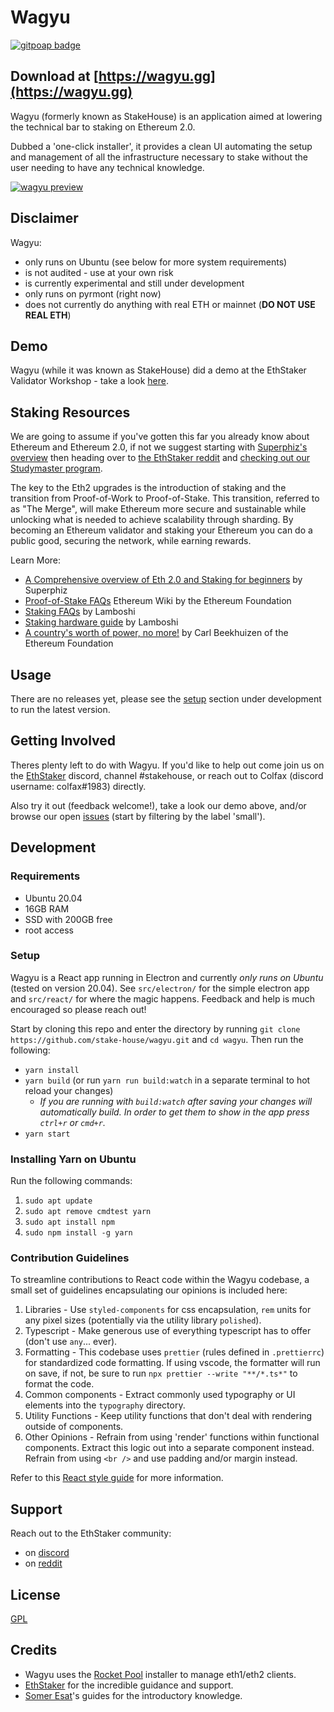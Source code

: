 # Wagyu

[![gitpoap badge](https://public-api.gitpoap.io/v1/repo/stake-house/wagyu-installer/badge)](https://www.gitpoap.io/gh/stake-house/wagyu-installer)

## Download at [https://wagyu.gg](https://wagyu.gg)

Wagyu (formerly known as StakeHouse) is an application aimed at lowering the technical bar to staking on Ethereum 2.0.


Dubbed a 'one-click installer', it provides a clean UI automating the setup and management of all the infrastructure necessary to stake without the user needing to have any technical knowledge.

[![wagyu preview](https://img.youtube.com/vi/-KKeZwI8EII/0.jpg)](https://www.youtube.com/watch?v=-KKeZwI8EII&ab_channel=ColfaxSelby)

## Disclaimer
Wagyu:
 - only runs on Ubuntu (see below for more system requirements)
 - is not audited - use at your own risk
 - is currently experimental and still under development
 - only runs on pyrmont (right now)
 - does not currently do anything with real ETH or mainnet (__DO NOT USE REAL ETH__)

## Demo
Wagyu (while it was known as StakeHouse) did a demo at the EthStaker Validator Workshop - take a look [here](https://youtu.be/cxP9gwapXJ0).

## Staking Resources
We are going to assume if you've gotten this far you already know about Ethereum and Ethereum 2.0, if not we suggest starting with [Superphiz's overview](https://www.youtube.com/watch?v=tpkpW031RCI) then heading over to [the EthStaker reddit](https://www.reddit.com/r/ethstaker/comments/jjdxvw/welcome_to_rethstaker_the_home_for_ethereum/) and [checking out our Studymaster program](https://www.reddit.com/r/ethstaker/wiki/studymaster). 

The key to the Eth2 upgrades is the introduction of staking and the transition from Proof-of-Work to Proof-of-Stake. This transition, referred to as "The Merge", will make Ethereum more secure and sustainable while unlocking what is needed to achieve scalability through sharding. By becoming an Ethereum validator and staking your Ethereum you can do a public good, securing the network, while earning rewards. 

Learn More: 

- [A Comprehensive overview of Eth 2.0 and Staking for beginners](https://www.youtube.com/watch?v=tpkpW031RCI)  by Superphiz
- [Proof-of-Stake FAQs](https://eth.wiki/en/concepts/proof-of-stake-faqs) Ethereum Wiki by the Ethereum Foundation
- [Staking FAQs](https://www.reddit.com/r/ethstaker/comments/ju61pf/ethstaker_faq/) by Lamboshi
- [Staking hardware guide](https://ethstaker.cc/a-comprehensive-look-at-hardware-for-staking-by-u-lamboshinakaghini/) by Lamboshi
- [A country's worth of power, no more!](https://blog.ethereum.org/2021/05/18/country-power-no-more/) by Carl Beekhuizen of the Ethereum Foundation

## Usage
There are no releases yet, please see the [setup](#setup) section under development to run the latest version.

## Getting Involved
Theres plenty left to do with Wagyu.  If you'd like to help out come join us on the [EthStaker](http://invite.gg/ethstaker) discord, channel #stakehouse, or reach out to Colfax (discord username: colfax#1983) directly.


Also try it out (feedback welcome!), take a look our demo above, and/or browse our open [issues](https://github.com/stake-house/wagyu/issues) (start by filtering by the label 'small').

## Development
### Requirements
 - Ubuntu 20.04
 - 16GB RAM
 - SSD with 200GB free
 - root access

### Setup
Wagyu is a React app running in Electron and currently *only runs on Ubuntu* (tested on version 20.04).  See `src/electron/` for the simple electron app and `src/react/` for where the magic happens.  Feedback and help is much encouraged so please reach out!

Start by cloning this repo and enter the directory by running `git clone https://github.com/stake-house/wagyu.git` and `cd wagyu`.  Then run the following:
 - `yarn install`
 - `yarn build` (or run `yarn run build:watch` in a separate terminal to hot reload your changes)
   - _If you are running with `build:watch` after saving your changes will automatically build.  In order to get them to show in the app press `ctrl+r` or `cmd+r`._
 - `yarn start`

### Installing Yarn on Ubuntu
Run the following commands:

1) `sudo apt update`
2) `sudo apt remove cmdtest yarn`
3) `sudo apt install npm`
4) `sudo npm install -g yarn`  

### Contribution Guidelines
To streamline contributions to React code within the Wagyu codebase, a small set of guidelines encapsulating our opinions is included here: 
1) Libraries - Use `styled-components` for css encapsulation, `rem` units for any pixel sizes (potentially via the utility library `polished`).
2) Typescript - Make generous use of everything typescript has to offer (don't use `any`... ever).
3) Formatting - This codebase uses `prettier` (rules defined in `.prettierrc`) for standardized code formatting. If using vscode, the formatter will run on save, if not, be sure to run `npx prettier --write "**/*.ts*"` to format the code.
4) Common components - Extract commonly used typography or UI elements into the `typography` directory.
5) Utility Functions - Keep utility functions that don't deal with rendering outside of components.
6) Other Opinions - Refrain from using 'render' functions within functional components. Extract this logic out into a separate component instead. Refrain from using `<br />` and use padding and/or margin instead.

Refer to this [React style guide](https://alexkondov.com/tao-of-react/) for more information.


## Support
Reach out to the EthStaker community:
 - on [discord](https://invite.gg/ethstaker)
 - on [reddit](https://www.reddit.com/r/ethstaker/)

## License
[GPL](LICENSE)

## Credits
 - Wagyu uses the [Rocket Pool](https://www.rocketpool.net/) installer to manage eth1/eth2 clients.
 - [EthStaker](https://www.reddit.com/r/ethstaker/) for the incredible guidance and support.
 - [Somer Esat](https://someresat.medium.com/)'s guides for the introductory knowledge.
